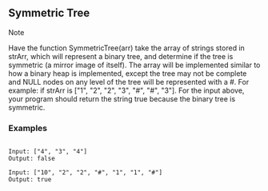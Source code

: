 ## Symmetric Tree
> [!NOTE]
> Have the function SymmetricTree(arr) take the array of strings stored in strArr, which will represent a binary tree, and determine if the tree is symmetric (a mirror image of itself). The array will be implemented similar to how a binary heap is implemented, except the tree may not be complete and NULL nodes on any level of the tree will be represented with a #. For example: if strArr is ["1", "2", "2", "3", "#", "#", "3"].
> For the input above, your program should return the string true because the binary tree is symmetric.

### Examples
```

Input: ["4", "3", "4"]
Output: false
```
```
Input: ["10", "2", "2", "#", "1", "1", "#"]
Output: true
```